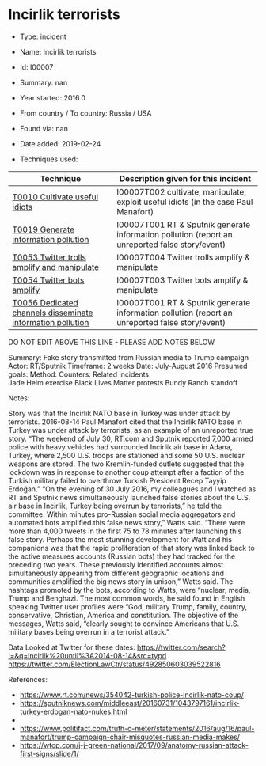 # Incirlik terrorists

* Type: incident

* Name: Incirlik terrorists

* Id: I00007

* Summary: nan

* Year started: 2016.0

* From country / To country: Russia / USA

* Found via: nan

* Date added: 2019-02-24

* Techniques used: 

| Technique | Description given for this incident |
| --------- | ------------------------- |
| [T0010 Cultivate useful idiots](../techniques/T0010.md) | I00007T002 cultivate, manipulate, exploit useful idiots (in the case Paul Manafort) |
| [T0019 Generate information pollution](../techniques/T0019.md) | I00007T001 RT & Sputnik generate information pollution (report an unreported false story/event) |
| [T0053 Twitter trolls amplify and manipulate](../techniques/T0053.md) | I00007T004 Twitter trolls amplify & manipulate |
| [T0054 Twitter bots amplify](../techniques/T0054.md) | I00007T003 Twitter bots amplify & manipulate |
| [T0056 Dedicated channels disseminate information pollution](../techniques/T0056.md) | I00007T001 RT & Sputnik generate information pollution (report an unreported false story/event) |

DO NOT EDIT ABOVE THIS LINE - PLEASE ADD NOTES BELOW

Summary:  Fake story transmitted from Russian media to Trump campaign
Actor: RT/Sputnik
Timeframe: 2 weeks
Date: July-August 2016
Presumed goals: 
Method: 
Counters: 
Related incidents:  
Jade Helm exercise
Black Lives Matter protests
Bundy Ranch standoff

Notes:

Story was that the Incirlik NATO base in Turkey was under attack by terrorists. 
2016-08-14 Paul Manafort cited that the Incirlik NATO base in Turkey was under attack by terrorists, as an example of an unreported true story. 
“The weekend of July 30, RT.com and Sputnik reported 7,000 armed police with heavy vehicles had surrounded Incirlik air base in Adana, Turkey, where 2,500 U.S. troops are stationed and some 50 U.S. nuclear weapons are stored. The two Kremlin-funded outlets suggested that the lockdown was in response to another coup attempt after a faction of the Turkish military failed to overthrow Turkish President Recep Tayyip Erdoğan.”
“On the evening of 30 July 2016, my colleagues and I watched as RT and Sputnik news simultaneously launched false stories about the U.S. air base in Incirlik, Turkey being overrun by terrorists,” he told the committee. Within minutes pro-Russian social media aggregators and automated bots amplified this false news story,” Watts said. “There were more than 4,000 tweets in the first 75 to 78 minutes after launching this false story. Perhaps the most stunning development for Watt and his companions was that the rapid proliferation of that story was linked back to the active measures accounts (Russian bots) they had tracked for the preceding two years. These previously identified accounts almost simultaneously appearing from different geographic locations and communities amplified the big news story in unison,” Watts said. The hashtags promoted by the bots, according to Watts, were “nuclear, media, Trump and Benghazi. The most common words, he said found in English speaking Twitter user profiles were “God, military Trump, family, country, conservative, Christian, America and constitution. The objective of the messages, Watts said, “clearly sought to convince Americans that U.S. military bases being overrun in a terrorist attack.”

Data
Looked at Twitter for these dates: https://twitter.com/search?l=&q=incirlik%20until%3A2014-08-14&src=typd
https://twitter.com/ElectionLawCtr/status/492850603039522816



References: 
* https://www.rt.com/news/354042-turkish-police-incirlik-nato-coup/
* https://sputniknews.com/middleeast/20160731/1043797161/incirlik-turkey-erdogan-nato-nukes.html
* 
* https://www.politifact.com/truth-o-meter/statements/2016/aug/16/paul-manafort/trump-campaign-chair-misquotes-russian-media-makes/
* https://wtop.com/j-j-green-national/2017/09/anatomy-russian-attack-first-signs/slide/1/ 

